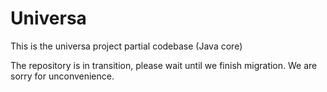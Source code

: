 # Universa

This is the universa project partial codebase (Java core)

The repository is in transition, please wait until we finish migration. We are sorry for unconvenience.
